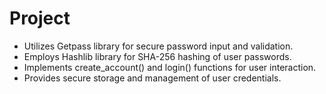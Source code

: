 # Project
* Utilizes Getpass library for secure password input and validation.
* Employs Hashlib library for SHA-256 hashing of user passwords.
* Implements create_account() and login() functions for user interaction.
* Provides secure storage and management of user credentials.
